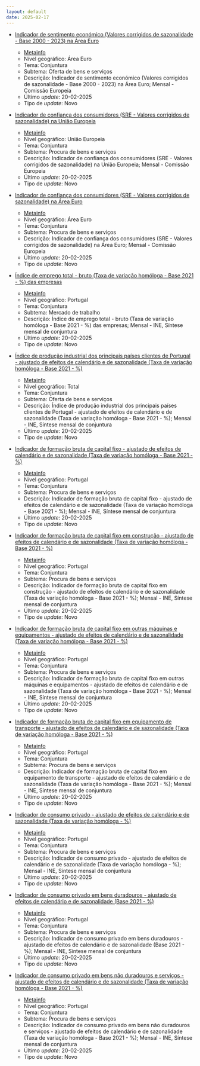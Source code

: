```yaml
---
layout: default
date: 2025-02-17
---
```

* [Indicador de sentimento económico (Valores corrigidos de sazonalidade - Base 2000 - 2023) na Área Euro](https://www.ine.pt/xportal/xmain?xpid=INE&xpgid=ine_indicadores&indOcorrCod=0014329&contexto=bd&selTab=tab2)
  * [Metainfo](https://www.ine.pt/bddXplorer/htdocs/minfo.jsp?var_cd=0014329&lingua=PT)
  * Nível geográfico: Área Euro
  * Tema: Conjuntura
  * Subtema: Oferta de bens e serviços
  * Descrição: Indicador de sentimento económico (Valores corrigidos de sazonalidade - Base 2000 - 2023) na Área Euro; Mensal - Comissão Europeia
  * Último _update_: 20-02-2025
  * Tipo de _update_: Novo

* [Indicador de confiança dos consumidores (SRE - Valores corrigidos de sazonalidade) na União Europeia](https://www.ine.pt/xportal/xmain?xpid=INE&xpgid=ine_indicadores&indOcorrCod=0014330&contexto=bd&selTab=tab2)
  * [Metainfo](https://www.ine.pt/bddXplorer/htdocs/minfo.jsp?var_cd=0014330&lingua=PT)
  * Nível geográfico: União Europeia
  * Tema: Conjuntura
  * Subtema: Procura de bens e serviços
  * Descrição: Indicador de confiança dos consumidores (SRE - Valores corrigidos de sazonalidade) na União Europeia; Mensal - Comissão Europeia
  * Último _update_: 20-02-2025
  * Tipo de _update_: Novo

* [Indicador de confiança dos consumidores (SRE - Valores corrigidos de sazonalidade) na Área Euro](https://www.ine.pt/xportal/xmain?xpid=INE&xpgid=ine_indicadores&indOcorrCod=0014331&contexto=bd&selTab=tab2)
  * [Metainfo](https://www.ine.pt/bddXplorer/htdocs/minfo.jsp?var_cd=0014331&lingua=PT)
  * Nível geográfico: Área Euro
  * Tema: Conjuntura
  * Subtema: Procura de bens e serviços
  * Descrição: Indicador de confiança dos consumidores (SRE - Valores corrigidos de sazonalidade) na Área Euro; Mensal - Comissão Europeia
  * Último _update_: 20-02-2025
  * Tipo de _update_: Novo

* [Índice de emprego total - bruto (Taxa de variação homóloga - Base 2021 - %) das empresas](https://www.ine.pt/xportal/xmain?xpid=INE&xpgid=ine_indicadores&indOcorrCod=0014320&contexto=bd&selTab=tab2)
  * [Metainfo](https://www.ine.pt/bddXplorer/htdocs/minfo.jsp?var_cd=0014320&lingua=PT)
  * Nível geográfico: Portugal
  * Tema: Conjuntura
  * Subtema: Mercado de trabalho
  * Descrição: Índice de emprego total - bruto (Taxa de variação homóloga - Base 2021 - %) das empresas; Mensal - INE, Síntese mensal de conjuntura
  * Último _update_: 20-02-2025
  * Tipo de _update_: Novo

* [Índice de produção industrial dos principais países clientes de Portugal - ajustado de efeitos de calendário e de sazonalidade (Taxa de variação homóloga - Base 2021 - %)](https://www.ine.pt/xportal/xmain?xpid=INE&xpgid=ine_indicadores&indOcorrCod=0014321&contexto=bd&selTab=tab2)
  * [Metainfo](https://www.ine.pt/bddXplorer/htdocs/minfo.jsp?var_cd=0014321&lingua=PT)
  * Nível geográfico: Total
  * Tema: Conjuntura
  * Subtema: Oferta de bens e serviços
  * Descrição: Índice de produção industrial dos principais países clientes de Portugal - ajustado de efeitos de calendário e de sazonalidade (Taxa de variação homóloga - Base 2021 - %); Mensal - INE, Síntese mensal de conjuntura
  * Último _update_: 20-02-2025
  * Tipo de _update_: Novo

* [Indicador de formação bruta de capital fixo - ajustado de efeitos de calendário e de sazonalidade (Taxa de variação homóloga - Base 2021 - %)](https://www.ine.pt/xportal/xmain?xpid=INE&xpgid=ine_indicadores&indOcorrCod=0014322&contexto=bd&selTab=tab2)
  * [Metainfo](https://www.ine.pt/bddXplorer/htdocs/minfo.jsp?var_cd=0014322&lingua=PT)
  * Nível geográfico: Portugal
  * Tema: Conjuntura
  * Subtema: Procura de bens e serviços
  * Descrição: Indicador de formação bruta de capital fixo - ajustado de efeitos de calendário e de sazonalidade (Taxa de variação homóloga - Base 2021 - %); Mensal - INE, Síntese mensal de conjuntura
  * Último _update_: 20-02-2025
  * Tipo de _update_: Novo

* [Indicador de formação bruta de capital fixo em construção - ajustado de efeitos de calendário e de sazonalidade (Taxa de variação homóloga - Base 2021 - %)](https://www.ine.pt/xportal/xmain?xpid=INE&xpgid=ine_indicadores&indOcorrCod=0014323&contexto=bd&selTab=tab2)
  * [Metainfo](https://www.ine.pt/bddXplorer/htdocs/minfo.jsp?var_cd=0014323&lingua=PT)
  * Nível geográfico: Portugal
  * Tema: Conjuntura
  * Subtema: Procura de bens e serviços
  * Descrição: Indicador de formação bruta de capital fixo em construção - ajustado de efeitos de calendário e de sazonalidade (Taxa de variação homóloga - Base 2021 - %); Mensal - INE, Síntese mensal de conjuntura
  * Último _update_: 20-02-2025
  * Tipo de _update_: Novo

* [Indicador de formação bruta de capital fixo em outras máquinas e equipamentos - ajustado de efeitos de calendário e de sazonalidade (Taxa de variação homóloga - Base 2021 - %)](https://www.ine.pt/xportal/xmain?xpid=INE&xpgid=ine_indicadores&indOcorrCod=0014324&contexto=bd&selTab=tab2)
  * [Metainfo](https://www.ine.pt/bddXplorer/htdocs/minfo.jsp?var_cd=0014324&lingua=PT)
  * Nível geográfico: Portugal
  * Tema: Conjuntura
  * Subtema: Procura de bens e serviços
  * Descrição: Indicador de formação bruta de capital fixo em outras máquinas e equipamentos - ajustado de efeitos de calendário e de sazonalidade (Taxa de variação homóloga - Base 2021 - %); Mensal - INE, Síntese mensal de conjuntura
  * Último _update_: 20-02-2025
  * Tipo de _update_: Novo

* [Indicador de formação bruta de capital fixo em equipamento de transporte - ajustado de efeitos de calendário e de sazonalidade (Taxa de variação homóloga - Base 2021 - %)](https://www.ine.pt/xportal/xmain?xpid=INE&xpgid=ine_indicadores&indOcorrCod=0014325&contexto=bd&selTab=tab2)
  * [Metainfo](https://www.ine.pt/bddXplorer/htdocs/minfo.jsp?var_cd=0014325&lingua=PT)
  * Nível geográfico: Portugal
  * Tema: Conjuntura
  * Subtema: Procura de bens e serviços
  * Descrição: Indicador de formação bruta de capital fixo em equipamento de transporte - ajustado de efeitos de calendário e de sazonalidade (Taxa de variação homóloga - Base 2021 - %); Mensal - INE, Síntese mensal de conjuntura
  * Último _update_: 20-02-2025
  * Tipo de _update_: Novo

* [Indicador de consumo privado - ajustado de efeitos de calendário e de sazonalidade (Taxa de variação homóloga - %)](https://www.ine.pt/xportal/xmain?xpid=INE&xpgid=ine_indicadores&indOcorrCod=0014326&contexto=bd&selTab=tab2)
  * [Metainfo](https://www.ine.pt/bddXplorer/htdocs/minfo.jsp?var_cd=0014326&lingua=PT)
  * Nível geográfico: Portugal
  * Tema: Conjuntura
  * Subtema: Procura de bens e serviços
  * Descrição: Indicador de consumo privado - ajustado de efeitos de calendário e de sazonalidade (Taxa de variação homóloga - %); Mensal - INE, Síntese mensal de conjuntura
  * Último _update_: 20-02-2025
  * Tipo de _update_: Novo

* [Indicador de consumo privado em bens duradouros - ajustado de efeitos de calendário e de sazonalidade (Base 2021 - %)](https://www.ine.pt/xportal/xmain?xpid=INE&xpgid=ine_indicadores&indOcorrCod=0014327&contexto=bd&selTab=tab2)
  * [Metainfo](https://www.ine.pt/bddXplorer/htdocs/minfo.jsp?var_cd=0014327&lingua=PT)
  * Nível geográfico: Portugal
  * Tema: Conjuntura
  * Subtema: Procura de bens e serviços
  * Descrição: Indicador de consumo privado em bens duradouros - ajustado de efeitos de calendário e de sazonalidade (Base 2021 - %); Mensal - INE, Síntese mensal de conjuntura
  * Último _update_: 20-02-2025
  * Tipo de _update_: Novo

* [Indicador de consumo privado em bens não duradouros e serviços - ajustado de efeitos de calendário e de sazonalidade (Taxa de variação homóloga - Base 2021 - %)](https://www.ine.pt/xportal/xmain?xpid=INE&xpgid=ine_indicadores&indOcorrCod=0014328&contexto=bd&selTab=tab2)
  * [Metainfo](https://www.ine.pt/bddXplorer/htdocs/minfo.jsp?var_cd=0014328&lingua=PT)
  * Nível geográfico: Portugal
  * Tema: Conjuntura
  * Subtema: Procura de bens e serviços
  * Descrição: Indicador de consumo privado em bens não duradouros e serviços - ajustado de efeitos de calendário e de sazonalidade (Taxa de variação homóloga - Base 2021 - %); Mensal - INE, Síntese mensal de conjuntura
  * Último _update_: 20-02-2025
  * Tipo de _update_: Novo

